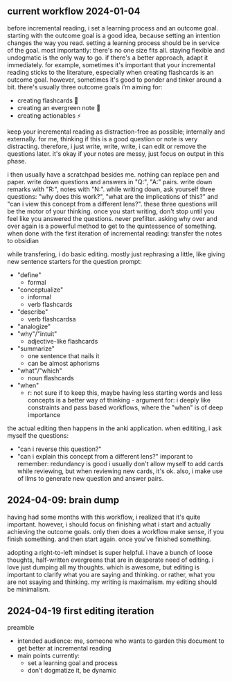 ## current workflow 2024-01-04

before incremental reading, i set a learning process and an outcome goal.
starting with the outcome goal is a good idea, because setting an intention changes the way you read.
setting a learning process should be in service of the goal.
most importantly: there's no one size fits all.
staying flexible and undogmatic is the only way to go. 
if there's a better approach, adapt it immediately.
for example, sometimes it's important that your incremental reading sticks to the literature, especially when creating flashcards is an outcome goal.
however, sometimes it's good to ponder and tinker around a bit. 
there's usually three outcome goals i'm aiming for:
- creating flashcards 🧠
- creating an evergreen note 🌱
- creating actionables ⚡️

keep your incremental reading as distraction-free as possible; internally and externally.
for me, thinking if this is a good question or note is very distracting. 
therefore, i just write, write, write, i can edit or remove the questions later.
it's okay if your notes are messy, just focus on output in this phase.


i then usually have a scratchpad besides me.
nothing can replace pen and paper.
write down questions and answers in "Q:", "A:" pairs. 
write down remarks with "R:", notes with "N:". 
while writing down, ask yourself three questions: "why does this work?", "what are the implications of this?" and "can i view this concept from a different lens?".
these three questions will be the motor of your thinking.
once you start writing, don't stop until you feel like you answered the questions.
never prefilter.
asking why over and over again is a powerful method to get to the quintessence of something.
when done with the first iteration of incremental reading: transfer the notes to obsidian

while transfering, i do basic editing. 
mostly just rephrasing a little, like giving new sentence starters for the question prompt:

- "define" 
    - formal 
- "conceptualize"
	- informal
	- verb flashcards
- "describe"
	- verb flashcardsa
- "analogize"
- "why"/"intuit"
	- adjective-like flashcards
- "summarize"
	- one sentence that nails it
	- can be almost aphorisms
- "what"/"which"
	- noun flashcards 
- "when"
	- r: not sure if to keep this, maybe having less starting words and less concepts is a better way of thinking
			- argument for: i deeply like constraints and pass based workflows, where the "when" is of deep importance


the actual editing then happens in the anki application. 
when edititing, i ask myself the questions:
- "can i reverse this question?"
- "can i explain this concept from a different lens?"
imporant to remember: redundancy is good
i usually don't allow myself to add cards while reviewing, but when reviewing new cards, it's ok.
also, i make use of llms to generate new question and answer pairs.


## 2024-04-09: brain dump

having had some months with this workflow, i realized that it's quite important.
however, i should focus on finishing what i start and actually achieving the outcome goals. 
only then does a workflow make sense, if you finish something.
and then start again.
once you've finished something.

adopting a right-to-left mindset is super helpful.
i have a bunch of loose thoughts, half-written evergreens that are in desperate need of editing.
i love just dumping all my thoughts.
which is awesome, but editing is important to clarify what you are saying and thinking. 
or rather, what you are not ssaying and thinking.
my writing is maximalism.
my editing should be minimalism.


## 2024-04-19 first editing iteration
preamble
- intended audience: me, someone who wants to garden this document to get better at incremental reading
- main points currently:
	- set a learning goal and process
	- don't dogmatize it, be dynamic